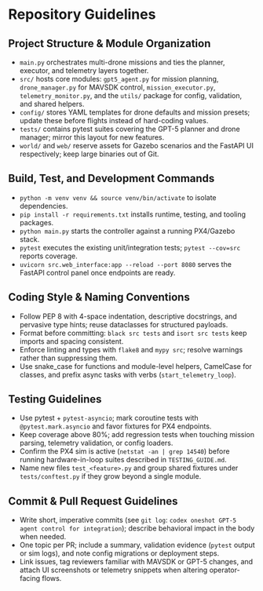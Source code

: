 # Repository Guidelines

## Project Structure & Module Organization
- `main.py` orchestrates multi-drone missions and ties the planner, executor, and telemetry layers together.
- `src/` hosts core modules: `gpt5_agent.py` for mission planning, `drone_manager.py` for MAVSDK control, `mission_executor.py`, `telemetry_monitor.py`, and the `utils/` package for config, validation, and shared helpers.
- `config/` stores YAML templates for drone defaults and mission presets; update these before flights instead of hard-coding values.
- `tests/` contains pytest suites covering the GPT-5 planner and drone manager; mirror this layout for new features.
- `world/` and `web/` reserve assets for Gazebo scenarios and the FastAPI UI respectively; keep large binaries out of Git.

## Build, Test, and Development Commands
- `python -m venv venv && source venv/bin/activate` to isolate dependencies.
- `pip install -r requirements.txt` installs runtime, testing, and tooling packages.
- `python main.py` starts the controller against a running PX4/Gazebo stack.
- `pytest` executes the existing unit/integration tests; `pytest --cov=src` reports coverage.
- `uvicorn src.web_interface:app --reload --port 8080` serves the FastAPI control panel once endpoints are ready.

## Coding Style & Naming Conventions
- Follow PEP 8 with 4-space indentation, descriptive docstrings, and pervasive type hints; reuse dataclasses for structured payloads.
- Format before committing: `black src tests` and `isort src tests` keep imports and spacing consistent.
- Enforce linting and types with `flake8` and `mypy src`; resolve warnings rather than suppressing them.
- Use snake_case for functions and module-level helpers, CamelCase for classes, and prefix async tasks with verbs (`start_telemetry_loop`).

## Testing Guidelines
- Use pytest + `pytest-asyncio`; mark coroutine tests with `@pytest.mark.asyncio` and favor fixtures for PX4 endpoints.
- Keep coverage above 80%; add regression tests when touching mission parsing, telemetry validation, or config loaders.
- Confirm the PX4 sim is active (`netstat -an | grep 14540`) before running hardware-in-loop suites described in `TESTING_GUIDE.md`.
- Name new files `test_<feature>.py` and group shared fixtures under `tests/conftest.py` if they grow beyond a single module.

## Commit & Pull Request Guidelines
- Write short, imperative commits (see `git log`: `codex oneshot GPT-5 agent control for integration`); describe behavioral impact in the body when needed.
- One topic per PR; include a summary, validation evidence (`pytest` output or sim logs), and note config migrations or deployment steps.
- Link issues, tag reviewers familiar with MAVSDK or GPT-5 changes, and attach UI screenshots or telemetry snippets when altering operator-facing flows.
